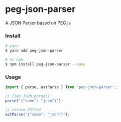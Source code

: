 # peg-json-parser
A JSON Parser based on PEG.js

### Install
```sh
# yarn
$ yarn add peg-json-parser

# or npm
$ npm install peg-json-parser --save
```

### Usage

```js
import { parse, astParse } from 'peg-json-parser';

// like JSON.parse()
parse('{"some": "json"}');

// return ESTree
astParse('{"some": "json"}');
```

